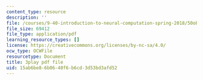 ```yaml
---
content_type: resource
description: ''
file: /courses/9-40-introduction-to-neural-computation-spring-2018/50oEJs-HZHQ_transcript.pdf
file_size: 69412
file_type: application/pdf
learning_resource_types: []
license: https://creativecommons.org/licenses/by-nc-sa/4.0/
ocw_type: OCWFile
resourcetype: Document
title: 3play pdf file
uid: 15ab6be8-6b06-40f6-b6cd-3d53bd3afd52
---
```

